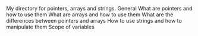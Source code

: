 My directory for pointers, arrays and strings.
General
What are pointers and how to use them
What are arrays and how to use them
What are the differences between pointers and arrays
How to use strings and how to manipulate them
Scope of variables

